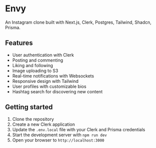 # Envy

An Instagram clone built with Next.js, Clerk, Postgres, Tailwind, Shadcn, Prisma.

## Features

- User authentication with Clerk
- Posting and commenting
- Liking and following
- Image uploading to S3
- Real-time notifications with Websockets
- Responsive design with Tailwind
- User profiles with customizable bios
- Hashtag search for discovering new content

## Getting started

1. Clone the repository
2. Create a new Clerk application
3. Update the `.env.local` file with your Clerk and Prisma credentials
4. Start the development server with `npm run dev`
5. Open your browser to `http://localhost:3000`
